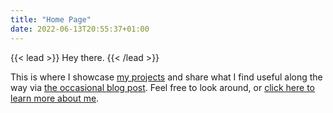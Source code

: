 ```yaml
---
title: "Home Page"
date: 2022-06-13T20:55:37+01:00
---
```

{{< lead >}}
Hey there.
{{< /lead >}}

This is where I showcase [my projects](https://raashidsalih.github.io/projects/) and share what I find useful along the way via [the occasional blog post](https://raashidsalih.github.io/posts/). Feel free to look around, or [click here to learn more about me](https://raashidsalih.github.io/about/).

